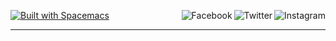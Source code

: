 <a name="top"></a>
[![Built with Spacemacs](https://cdn.rawgit.com/syl20bnr/spacemacs/442d025779da2f62fc86c2082703697714db6514/assets/spacemacs-badge.svg)](http://spacemacs.org)
<a href="https://www.instagram.com/justinekizhak"><img src="https://i.imgur.com/G9YJUZI.png" alt="Instagram" align="right"></a>
<a href="https://twitter.com/justinekizhak"><img src="http://i.imgur.com/tXSoThF.png" alt="Twitter" align="right"></a>
<a href="https://www.facebook.com/justinekizhak"><img src="http://i.imgur.com/P3YfQoD.png" alt="Facebook" align="right"></a>
<br>

- - -

<!-- {Put your badges here} -->
